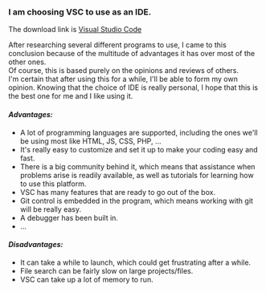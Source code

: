 ### I am choosing **VSC** to use as an IDE.  
The download link is [Visual Studio Code](https://code.visualstudio.com/download)

After researching several different programs to use, I came to this conclusion because of the multitude of advantages it has over most of the other ones.  
Of course, this is based purely on the opinions and reviews of others.  
I'm certain that after using this for a while, I'll be able to form my own opinion. Knowing that the choice of IDE is really personal, I hope that this is the best one for me and I like using it.

#### _Advantages:_
* A lot of programming languages are supported, including the ones we'll be using most like HTML, JS, CSS, PHP, ...
* It's really easy to customize and set it up to make your coding easy and fast.
* There is a big community behind it, which means that assistance when problems arise is readily available, as well as tutorials for learning how to use this platform.
* VSC has many features that are ready to go out of the box.
* Git control is embedded in the program, which means working with git will be really easy.
* A debugger has been built in.
* ...

#### _Disadvantages:_
* It can take a while to launch, which could get frustrating after a while.
* File search can be fairly slow on large projects/files.
* VSC can take up a lot of memory to run.
